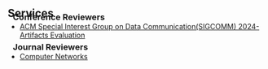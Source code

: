 <h2 id="services" style="margin: 2px 0px -15px;">Services</h2>

<div class="services">

<h3 style="margin:0 10px 0;">Conference Reviewers</h3>

<ul style="margin:0 0 5px;">
  <li><a href="https://conferences.sigcomm.org/sigcomm/2024/"><autocolor> ACM Special Interest Group on Data Communication(SIGCOMM) 2024-Artifacts Evaluation</autocolor></a></li>
</ul>

<h3 style="margin:0 10px 0;">Journal Reviewers</h3>

<ul style="margin:0 0 20px;">
  <li><a href="https://www.sciencedirect.com/journal/computer-networks"><autocolor>Computer Networks</autocolor></a></li>
</ul>

</div>